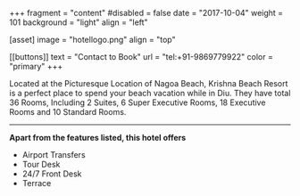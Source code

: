 +++
fragment = "content"
#disabled = false
date = "2017-10-04"
weight = 101
background = "light"
align = "left"

[asset]
  image = "hotellogo.png"
  align = "top"

 [[buttons]]
  text = "Contact to Book"
  url = "tel:+91-9869779922"
  color = "primary"
+++


 Located at the Picturesque Location of Nagoa Beach, Krishna Beach Resort is a perfect place to spend your beach vacation while in Diu. They have total 36 Rooms, Including 2 Suites, 6 Super Executive Rooms, 18 Executive Rooms and 10 Standard Rooms.  
***
**Apart from the features listed, this hotel offers**
- Airport Transfers
- Tour Desk
- 24/7 Front Desk
- Terrace